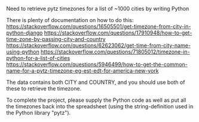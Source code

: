 Need to retrieve pytz timezones for a list of ~1000 cities by writing Python

There is plenty of documentation on how to do this:
https://stackoverflow.com/questions/16505501/get-timezone-from-city-in-python-django
https://stackoverflow.com/questions/17910948/how-to-get-time-zone-by-passing-city-and-country
https://stackoverflow.com/questions/62623062/get-time-from-city-name-using-python
https://stackoverflow.com/questions/71805012/timezone-in-python-for-a-list-of-cities
https://stackoverflow.com/questions/5946499/how-to-get-the-common-name-for-a-pytz-timezone-eg-est-edt-for-america-new-york

The data contains both CITY and COUNTRY, and you should use both of these to retrieve the timezone.

To complete the project, please supply the Python code as well as put all the timezones back into the spreadsheet (using the string-definition used in the Python library "pytz").
